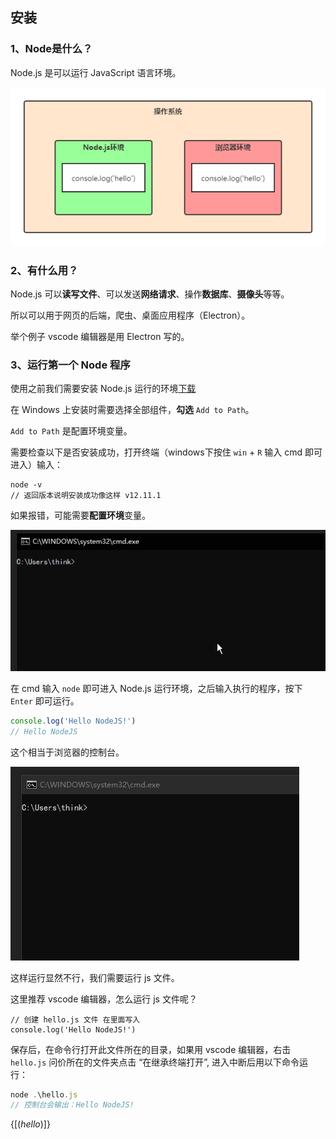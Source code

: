 ## 安装

### 1、Node是什么？

Node.js 是可以运行 JavaScript 语言环境。

![Node,浏览器](../../img/node-browser.png)

### 2、有什么用？

Node.js 可以**读写文件**、可以发送**网络请求**、操作**数据库**、**摄像头**等等。

所以可以用于网页的后端，爬虫、桌面应用程序（Electron）。

举个例子 vscode 编辑器是用 Electron 写的。

### 3、运行第一个 Node 程序

使用之前我们需要安装 Node.js 运行的环境[下载](http://nodejs.cn/download/)

在 Windows 上安装时需要选择全部组件，**勾选** `Add to Path`。

 `Add to Path` 是配置环境变量。

需要检查以下是否安装成功，打开终端（windows下按住 `win` + `R` 输入 cmd  即可进入）输入：

```node
node -v
// 返回版本说明安装成功像这样 v12.11.1
```

如果报错，可能需要**配置环境**变量。

![node-v](../../img/node-v.gif)

在 cmd 输入 `node` 即可进入 Node.js 运行环境，之后输入执行的程序，按下 `Enter` 即可运行。

```js
console.log('Hello NodeJS!')
// Hello NodeJS
```

这个相当于浏览器的控制台。

![](../../img/node-hello.gif)

这样运行显然不行，我们需要运行 js 文件。

这里推荐 vscode 编辑器，怎么运行 js 文件呢？

```node 
// 创建 hello.js 文件 在里面写入
console.log('Hello NodeJS!')
```

保存后，在命令行打开此文件所在的目录，如果用 vscode 编辑器，右击`hello.js` 问价所在的文件夹点击 “在继承终端打开”, 进入中断后用以下命令运行：

```js
node .\hello.js
// 控制台会输出：Hello NodeJS!
```

{[(*hello*)]}

